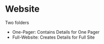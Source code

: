 # Website

Two folders
* One-Pager: Contains Details for One Pager
* Full-Website: Creates Details for Full Site
